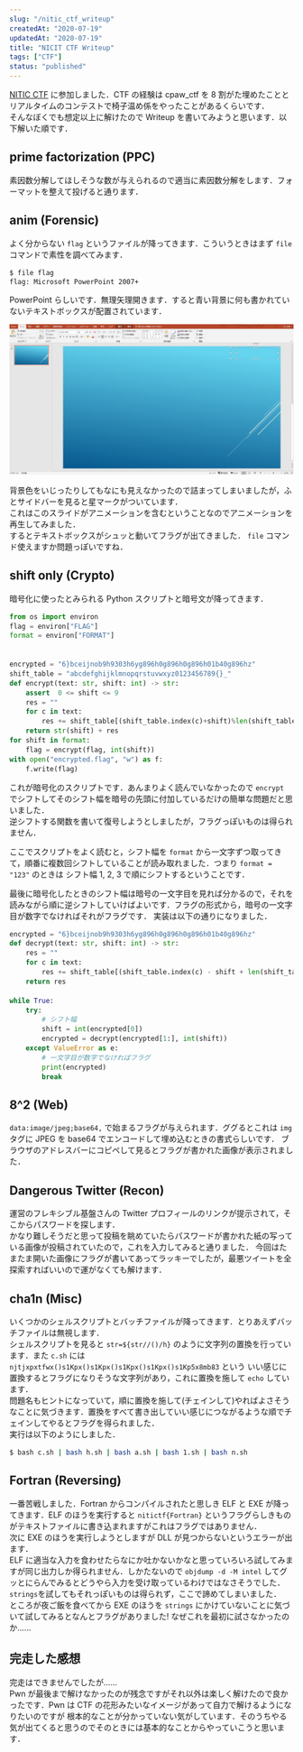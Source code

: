 ```yaml
---
slug: "/nitic_ctf_writeup"
createdAt: "2020-07-19"
updatedAt: "2020-07-19"
title: "NICIT CTF Writeup"
tags: ["CTF"]
status: "published"
---
```


[NITIC CTF](https://wakuwakuclub.connpass.com/event/182469/) に参加しました．CTF の経験は cpaw_ctf を 8 割がた埋めたことと
リアルタイムのコンテストで椅子温め係をやったことがあるくらいです．  
そんなぼくでも想定以上に解けたので Writeup を書いてみようと思います．以下解いた順です．

## prime factorization (PPC)

素因数分解してほしそうな数が与えられるので適当に素因数分解をします．フォーマットを整えて投げると通ります．

## anim (Forensic)

よく分からない `flag` というファイルが降ってきます．こういうときはまず `file` コマンドで素性を調べてみます．

```
$ file flag
flag: Microsoft PowerPoint 2007+
```

PowerPoint らしいです．無理矢理開きます．すると青い背景に何も書かれていないテキストボックスが配置されています．

![Powerpoint](../images/20200719133633.jpg)

背景色をいじったりしてもなにも見えなかったので詰まってしまいましたが，ふとサイドバーを見ると星マークがついています．  
これはこのスライドがアニメーションを含むということなのでアニメーションを再生してみました．  
するとテキストボックスがシュッと動いてフラグが出てきました． `file` コマンド使えますか問題っぽいですね．

## shift only (Crypto)

暗号化に使ったとみられる Python スクリプトと暗号文が降ってきます．

```python
from os import environ
flag = environ["FLAG"]
format = environ["FORMAT"]


encrypted = "6}bceijnob9h9303h6yg896h0g896h0g896h01b40g896hz"
shift_table = "abcdefghijklmnopqrstuvwxyz0123456789{}_"
def encrypt(text: str, shift: int) -> str:
    assert  0 <= shift <= 9
    res = ""
    for c in text:
        res += shift_table[(shift_table.index(c)+shift)%len(shift_table)]
    return str(shift) + res
for shift in format:
    flag = encrypt(flag, int(shift))
with open("encrypted.flag", "w") as f:
    f.write(flag)
```

これが暗号化のスクリプトです．あんまりよく読んでいなかったので `encrypt` でシフトしてそのシフト幅を暗号の先頭に付加しているだけの簡単な問題だと思いました．  
逆シフトする関数を書いて復号しようとしましたが，フラグっぽいものは得られません．

ここでスクリプトをよく読むと，シフト幅を `format` から一文字ずつ取ってきて，順番に複数回シフトしていることが読み取れました．つまり `format = "123"` のときは
シフト幅 1, 2, 3 で順にシフトするということです．

最後に暗号化したときのシフト幅は暗号の一文字目を見れば分かるので，それを読みながら順に逆シフトしていけばよいです．フラグの形式から，暗号の一文字目が数字でなければそれがフラグです．
実装は以下の通りになりました．

```python
encrypted = "6}bceijnob9h9303h6yg896h0g896h0g896h01b40g896hz"
def decrypt(text: str, shift: int) -> str:
    res = ""
    for c in text:
        res += shift_table[(shift_table.index(c) - shift + len(shift_table)) % len(shift_table)]
    return res

while True:
    try:
        # シフト幅
        shift = int(encrypted[0])
        encrypted = decrypt(encrypted[1:], int(shift))
    except ValueError as e:
        # 一文字目が数字でなければフラグ
        print(encrypted)
        break
```

## 8^2 (Web)

`data:image/jpeg;base64,` で始まるフラグが与えられます．ググるとこれは `img` タグに JPEG を base64 でエンコードして埋め込むときの書式らしいです．
ブラウザのアドレスバーにコピペして見るとフラグが書かれた画像が表示されました．

## Dangerous Twitter (Recon)

運営のフレキシブル基盤さんの Twitter プロフィールのリンクが提示されて，そこからパスワードを探します．  
かなり難しそうだと思って投稿を眺めていたらパスワードが書かれた紙の写っている画像が投稿されていたので，これを入力してみると通りました．
今回はたまたま開いた画像にフラグが書いてあってラッキーでしたが，最悪ツイートを全探索すればいいので運がなくても解けます．

## cha1n (Misc)

いくつかのシェルスクリプトとバッチファイルが降ってきます．とりあえずバッチファイルは無視します．  
シェルスクリプトを見ると `str=${str//()/h}` のように文字列の置換を行っています．また `c.sh` には `njtjxpxtfwx()s1Kpx()s1Kpx()s1Kpx()s1Kpx()s1Kp5x8mb83` という
いい感じに置換するとフラグになりそうな文字列があり，これに置換を施して `echo` しています．  
問題名もヒントになっていて，順に置換を施して(チェインして)やればよさそうなことに気づきます．置換をすべて書き出していい感じにつながるような順でチェインしてやるとフラグを得られました．  
実行は以下のようにしました．

```bash
$ bash c.sh | bash h.sh | bash a.sh | bash 1.sh | bash n.sh
```

## Fortran (Reversing)

一番苦戦しました．Fortran からコンパイルされたと思しき ELF と EXE が降ってきます．ELF のほうを実行すると `nitictf{Fortran}` というフラグらしきものがテキストファイルに書き込まれますがこれはフラグではありません．  
次に EXE のほうを実行しようとしますが DLL が見つからないというエラーが出ます．  
ELF に適当な入力を食わせたらなにか吐かないかなと思っていろいろ試してみますが同じ出力しか得られません．しかたないので `objdump -d -M intel` してグッとにらんでみるとどうやら入力を受け取っているわけではなさそうでした． `strings`を試してもそれっぽいものは得られず，ここで諦めてしまいました．  
ところが夜ご飯を食べてから EXE のほうを `strings` にかけていないことに気づいて試してみるとなんとフラグがありました! なぜこれを最初に試さなかったのか......

## 完走した感想

完走はできませんでしたが......  
Pwn が最後まで解けなかったのが残念ですがそれ以外は楽しく解けたので良かったです．Pwn は CTF の花形みたいなイメージがあって自力で解けるようになりたいのですが
根本的なことが分かっていない気がしています．そのうちやる気が出てくると思うのでそのときには基本的なことからやっていこうと思います．

